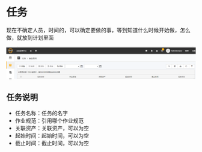 # 任务
现在不确定人员，时间的，可以确定要做的事，等到知道什么时候开始做，怎么做，就放到计划里面

![](./images/任务1.png)
## 任务说明
* 任务名称：任务的名字
* 作业规范：引用哪个作业规范
* 关联资产：关联资产，可以为空
* 起始时间：起始时间，可以为空
* 截止时间：截止时间，可以为空